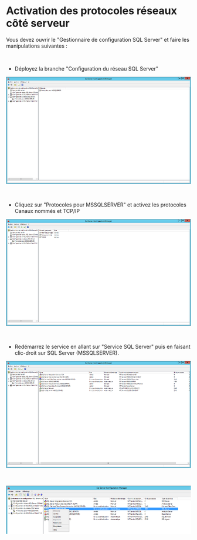 # Activation des protocoles réseaux côté serveur

Vous devez ouvrir le "Gestionnaire de configuration SQL Server" 
 et faire les manipulations suivantes :


 


* Déployez 
 la branche "Configuration du réseau SQL Server"


![](../../assets/images/07/2/BrancheConfigurationReseauSQLServer.png)


 


* Cliquez sur "Protocoles 
 pour MSSQLSERVER" et activez 
 les protocoles Canaux nommés et TCP/IP


![](../../assets/images/07/2/ProtocolesMSSQLSERVER.png)


 


* Redémarrez le service en 
 allant sur "Service SQL Server" puis en faisant clic-droit 
 sur SQL Server (MSSQLSERVER).


![](../../assets/images/07/2/ServiceSQLServer.png)


 


![](../../assets/images/07/2/RedemarrerServiceSQLServer.png)


 


